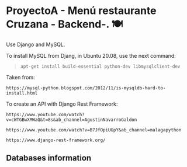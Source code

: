 # ProyectoA - Menú restaurante Cruzana - Backend-. 🍽

Use Django and MySQL.

To install MySQL from Djang, in Ubuntu 20.08, use the next command:
 > `apt-get install build-essential python-dev libmysqlclient-dev`

 Taken from: 

 `https://mysql-python.blogspot.com/2012/11/is-mysqldb-hard-to-install.html`

To create an API with Django Rest Framework:

 `https://www.youtube.com/watch?v=cWTGBwXMWaQ&t=8s&ab_channel=AgustinNavarroGaldon`
 
 `https://www.youtube.com/watch?v=B7JfOpiUGpY&ab_channel=malagapython`

 `https://www.django-rest-framework.org/`


## Databases information